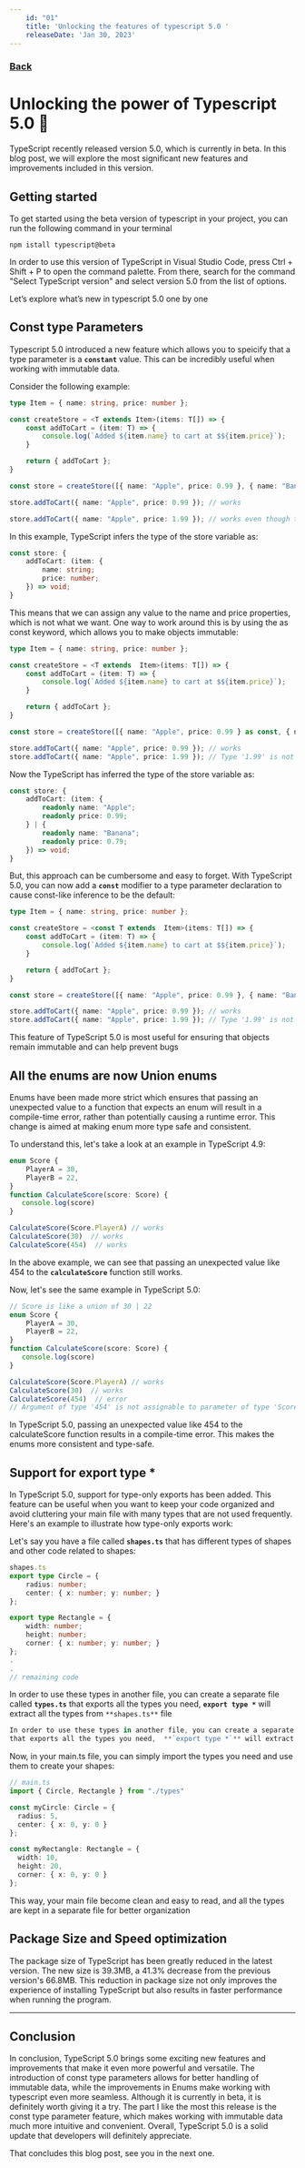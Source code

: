 ```yaml
---
    id: "01"
    title: 'Unlocking the features of typescript 5.0 '
    releaseDate: 'Jan 30, 2023'
---
```


### [Back](/blogs)
# Unlocking the power of Typescript 5.0 :rocket:
TypeScript recently released version 5.0, which is currently in beta. In this blog post, we will explore the most significant new features and improvements included in this version.

## Getting started 
To get started using the beta version of typescript in your project, you can run the following command in your terminal

```shell
npm istall typescript@beta
```

In order to use this version of TypeScript in Visual Studio Code, press Ctrl + Shift + P
to open the command palette. From there, search for the command "Select TypeScript version" and select version 5.0 from the list of options.



Let’s explore what’s new in typescript 5.0 one by one



## Const type Parameters
Typescript 5.0 introduced a new feature which allows you to speicify that a type parameter is a **`constant`** value. This can be incredibly useful when working with immutable data.

Consider the following example:

```ts
type Item = { name: string, price: number };

const createStore = <T extends Item>(items: T[]) => {
    const addToCart = (item: T) => {
        console.log(`Added ${item.name} to cart at $${item.price}`);
    }

    return { addToCart };
}

const store = createStore([{ name: "Apple", price: 0.99 }, { name: "Banana", price: 0.79 }]);

store.addToCart({ name: "Apple", price: 0.99 }); // works

store.addToCart({ name: "Apple", price: 1.99 }); // works even though the Apple with price 1.99 is not available in our store
```

In this example, TypeScript infers the type of the store variable as:

```ts
const store: {
    addToCart: (item: {
        name: string;
        price: number;
    }) => void;
}
```

This means that we can assign any value to the name and price properties, which is not what we want. One way to work around this is by using the as const keyword, which allows you to make objects immutable:


```ts
type Item = { name: string, price: number };

const createStore = <T extends  Item>(items: T[]) => {
    const addToCart = (item: T) => {
        console.log(`Added ${item.name} to cart at $${item.price}`);
    }

    return { addToCart };
}

const store = createStore([{ name: "Apple", price: 0.99 } as const, { name: "Banana", price: 0.79 } as const]);

store.addToCart({ name: "Apple", price: 0.99 }); // works
store.addToCart({ name: "Apple", price: 1.99 }); // Type '1.99' is not assignable to type '0.99 | 0.79'.ts(2322)
```

Now the TypeScript has inferred the type of the store variable as:

```ts
const store: {
    addToCart: (item: {
        readonly name: "Apple";
        readonly price: 0.99;
    } | {
        readonly name: "Banana";
        readonly price: 0.79;
    }) => void;
}
```

But, this approach can be cumbersome and easy to forget. With TypeScript 5.0, you can now add a **`const`** modifier to a type parameter declaration to cause const-like inference to be the default:

```ts
type Item = { name: string, price: number };

const createStore = <const T extends  Item>(items: T[]) => {
    const addToCart = (item: T) => {
        console.log(`Added ${item.name} to cart at $${item.price}`);
    }

    return { addToCart };
}

const store = createStore([{ name: "Apple", price: 0.99 }, { name: "Banana", price: 0.79 }]);

store.addToCart({ name: "Apple", price: 0.99 }); // works
store.addToCart({ name: "Apple", price: 1.99 }); // Type '1.99' is not assignable to type '0.99 | 0.79'.ts(2322)
```

This feature of TypeScript 5.0 is most useful for ensuring that objects remain immutable and can help prevent bugs

## All the enums are now Union enums
Enums have been made more strict which ensures that passing an unexpected value to a function that expects an enum will result in a compile-time error, rather than potentially causing a runtime error. This change is aimed at making enum more type safe and consistent. 

To understand this, let's take a look at an example in TypeScript 4.9:

```ts
enum Score {
    PlayerA = 30,
    PlayerB = 22,
}
function CalculateScore(score: Score) {
   console.log(score)
}

CalculateScore(Score.PlayerA) // works 
CalculateScore(30)  // works
CalculateScore(454)  // works
```

In the above example, we can see that passing an unexpected value like 454 to the **`calculateScore`** function still works.

Now, let's see the same example in TypeScript 5.0:

```ts
// Score is like a union of 30 | 22
enum Score {
    PlayerA = 30,
    PlayerB = 22,
}
function CalculateScore(score: Score) {
   console.log(score)
}

CalculateScore(Score.PlayerA) // works 
CalculateScore(30)  // works
CalculateScore(454)  // error
// Argument of type '454' is not assignable to parameter of type 'Score'.ts(2345)
```

In TypeScript 5.0, passing an unexpected value like 454 to the calculateScore
 function results in a compile-time error. This makes the enums more consistent and type-safe.


## Support for export type *

In TypeScript 5.0, support for type-only exports has been added. This feature can be useful when you want to keep your code organized and avoid cluttering your main file with many types that are not used frequently. Here's an example to illustrate how type-only exports work:

Let's say you have a file called **`shapes.ts`** that has different types of shapes and other code related to shapes:

```ts
shapes.ts
export type Circle = {
    radius: number;
    center: { x: number; y: number; }
};

export type Rectangle = {
    width: number;
    height: number;
    corner: { x: number; y: number; }
};
.
.
// remaining code
```

In order to use these types in another file, you can create a separate file called **`types.ts`**
 that exports all the types you need,  **`export type *`** will extract all the types from `**shapes.ts**` file

 ```ts
 In order to use these types in another file, you can create a separate file called **`types.ts`**
 that exports all the types you need,  **`export type *`** will extract all the types from `**shapes.ts**` file
 ```

 Now, in your main.ts file, you can simply import the types you need and use them to create your shapes:

 ```ts
// main.ts
import { Circle, Rectangle } from "./types"

const myCircle: Circle = {
   radius: 5,
   center: { x: 0, y: 0 }
};

const myRectangle: Rectangle = {
   width: 10,
   height: 20,
   corner: { x: 0, y: 0 }
};
```

This way, your main file become clean and easy to read, and all the types are kept in a separate file for better organization


## Package Size and Speed optimization
The package size of TypeScript has been greatly reduced in the latest version. The new size is 39.3MB, a 41.3% decrease from the previous version's 66.8MB. This reduction in package size not only improves the experience of installing TypeScript but also results in faster performance when running the program.



-------------------------------------------------

## Conclusion

In conclusion, TypeScript 5.0 brings some exciting new features and improvements that make it even more powerful and versatile. The introduction of const type parameters allows for better handling of immutable data, while the improvements in Enums make working with typescript even more seamless. Although it is currently in beta, it is definitely worth giving it a try. The part I like the most this release is the const type parameter feature, which makes working with immutable data much more intuitive and convenient. Overall, TypeScript 5.0 is a solid update that developers will definitely appreciate.

That concludes this blog post, see you in the next one.